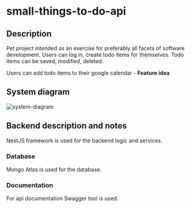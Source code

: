# small-things-to-do-api

## Description
Pet project intended as an exercise for preferably all facets of software development. 
Users can log in, create todo items for themselves. Todo items can be saved, modified, deleted.

Users can add todo items to their google calendar - **Feature idea** 

## System diagram

![system-diagram](https://user-images.githubusercontent.com/50949770/200331073-a788d480-aec2-4d71-aade-d0d619be3ec5.svg)

## Backend description and notes
NestJS framework is used for the backend logic and services.

### Database
Mongo Atlas is used for the database.

### Documentation
For api documentation Swagger tool is used.
